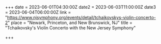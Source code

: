 +++
date = 2023-06-01T04:30:00Z
date2 = 2023-06-03T11:00:00Z
date3 = 2023-06-04T06:00:00Z
link = "https://www.njsymphony.org/events/detail/tchaikovskys-violin-concerto-2"
place = "Newark, Princeton, and New Brunswick, NJ"
title = "Tchaikovsky's Violin Concerto with the New Jersey Symphony"


+++
